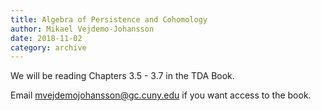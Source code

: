 ```yaml
---
title: Algebra of Persistence and Cohomology
author: Mikael Vejdemo-Johansson
date: 2018-11-02
category: archive
---
```


We will be reading Chapters 3.5 - 3.7 in the TDA Book.

Email mvejdemojohansson@gc.cuny.edu if you want access to the book.
